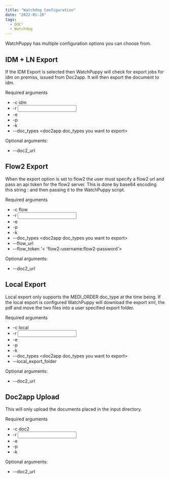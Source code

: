 ```yaml
---
title: "Watchdog Configuration"
date: "2022-01-28"
tags:
  - DOC²
  - Watchdog
---
```


WatchPuppy has multiple configuration options you can choose from.

## IDM + LN Export

If the IDM Export is selected then WatchPuppy will check for export jobs for idm on premiss, issued from Doc2app. It will then export the document to idm.

Required arguments

- \-c idm
- \-r <input directory>
- \-e <directory for failed docs>
- \-p <directory for processed docs>
- \-k <doc2app api key>
- \--doc\_types <doc2app doc\_types you want to export>

Optional arguments:

- \--doc2\_url <doc2api url>

## Flow2 Export

When the export option is set to flow2 the user must specify a flow2 url and pass an api token for the flow2 server. This is done by base64 encoding this string <flow2-username>:<flow2-password> and then passing it to the WatchPuppy script.

Required arguments

- \-c flow
- \-r <input directory>
- \-e <directory for failed docs>
- \-p <directory for processed docs>
- \-k <doc2app api key>
- \--doc\_types <doc2app doc\_types you want to export>
- \--flow\_url <your flow2 server url>
- \--flow\_token <base64 encode this string within >'< 'flow2-username:flow2-password'>

Optional arguments:

- \--doc2\_url <doc2api url>

## Local Export

Local export only supports the MEDI\_ORDER doc\_type at the time being. If the local export is configured WatchPuppy will download the export xml, the pdf and move the two files into a user specified export folder.

Required arguments

- \-c local
- \-r <input directory>
- \-e <directory for failed docs>
- \-p <directory for processed docs>
- \-k <doc2app api key>
- \--doc\_types <doc2app doc\_types you want to export>
- \--local\_export\_folder <folder for exported docs>

Optional arguments:

- \--doc2\_url <doc2api url>

## Doc2app Upload

This will only upload the documents placed in the input directory.

Required arguments

- \-c doc2
- \-r <input directory>
- \-e <directory for failed docs>
- \-p <directory for processed docs>
- \-k <doc2app api key>

Optional arguments:

- \--doc2\_url <doc2api url>

